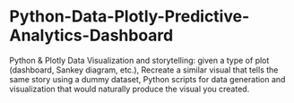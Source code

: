 # Python-Data-Plotly-Predictive-Analytics-Dashboard
Python &amp; Plotly Data Visualization and storytelling: given a type of plot (dashboard, Sankey diagram, etc.), Recreate a similar visual that tells the same story using a dummy dataset, Python scripts for data generation and visualization that would naturally produce the visual you created.
